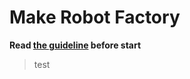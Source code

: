 # Make Robot Factory

**Read [the guideline](https://github.com/mate-academy/js_task-guideline/blob/master/README.md) before start**

> test
